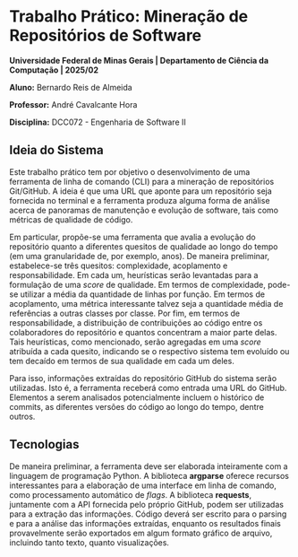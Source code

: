 # **Trabalho Prático:** Mineração de Repositórios de Software

**Universidade Federal de Minas Gerais | Departamento de Ciência da Computação | 2025/02**

**Aluno:** Bernardo Reis de Almeida

**Professor:** André Cavalcante Hora

**Disciplina:** DCC072 - Engenharia de Software II

## Ideia do Sistema

Este trabalho prático tem por objetivo o desenvolvimento de uma ferramenta de linha de comando (CLI) para a mineração de repositórios Git/GitHub. A ideia é que uma URL que aponte para um repositório seja fornecida no terminal e a ferramenta produza alguma forma de análise acerca de panoramas de manutenção e evolução de software, tais como métricas de qualidade de código.

Em particular, propõe-se uma ferramenta que avalia a evolução do repositório quanto a diferentes quesitos de qualidade ao longo do tempo (em uma granularidade de, por exemplo, anos). De maneira preliminar, estabelece-se três quesitos: complexidade, acoplamento e responsabilidade. Em cada um, heurísticas serão levantadas para a formulação de uma *score* de qualidade. Em termos de complexidade, pode-se utilizar a média da quantidade de linhas por função. Em termos de acoplamento, uma métrica interessante talvez seja a quantidade média de referências a outras classes por classe. Por fim, em termos de responsabilidade, a distribuição de contribuições ao código entre os colaboradores do repositório e quantos concentram a maior parte delas. Tais heurísticas, como mencionado, serão agregadas em uma *score* atribuída a cada quesito, indicando se o respectivo sistema tem evoluído ou tem decaído em termos de sua qualidade em cada um deles.

Para isso, informações extraídas do repositório GitHub do sistema serão utilizadas. Isto é, a ferramenta receberá como entrada uma URL do GitHub. Elementos a serem analisados potencialmente incluem o histórico de commits, as diferentes versões do código ao longo do tempo, dentre outros.

## Tecnologias

De maneira preliminar, a ferramenta deve ser elaborada inteiramente com a linguagem de programação Python. A biblioteca **argparse** oferece recursos interessantes para a elaboração de uma interface em linha de comando, como processamento automático de *flags*. A biblioteca **requests**, juntamente com a API fornecida pelo próprio GitHub, podem ser utilizadas para a extração das informações. Código deverá ser escrito para o parsing e para a análise das informações extraídas, enquanto os resultados finais provavelmente serão exportados em algum formato gráfico de arquivo, incluindo tanto texto, quanto visualizações.
